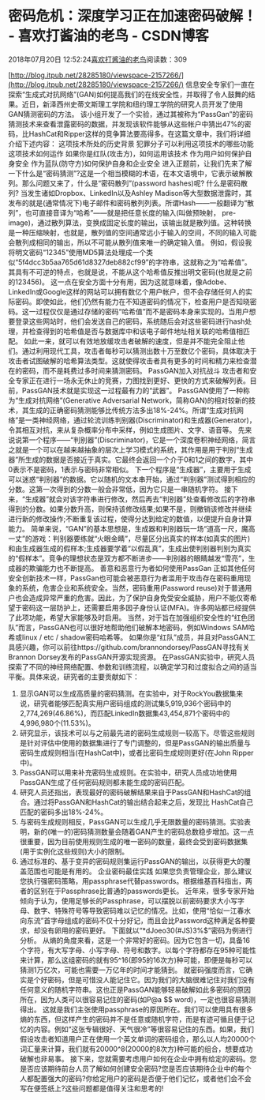 
# 密码危机：深度学习正在加速密码破解！ - 喜欢打酱油的老鸟 - CSDN博客


2018年07月20日 12:52:24[喜欢打酱油的老鸟](https://me.csdn.net/weixin_42137700)阅读数：309


[http://blog.itpub.net/28285180/viewspace-2157266/](http://blog.itpub.net/28285180/viewspace-2157266/)
信息安全专家们一直在探索“生成式对抗网络”(GAN)如何提高我们的在线安全性，并取得了令人鼓舞的结果。近日，新泽西州史蒂文斯理工学院和纽约理工学院的研究人员开发了使用GAN猜测密码的方法。
该小组开发了一个实验，通过其被称为“PassGan”的密码猜测技术来查看泄露密码的数据，并发现该软件能够从这些帐户中猜出47%的密码，比HashCat和Ripper这样的竞争算法要高得多。在这篇文章中，我们将详细介绍下述内容：
这项技术所处的历史背景
犯罪分子可以利用这项技术的哪些功能
这项技术如何运作
如果你是红队(攻击方)，如何运用该技术
作为用户如何保护自身安全
作为蓝队(防守方)如何保护自身和企业安全
进入正题前，让我们先来了解一下什么是“密码猜测”?这是一个相当模糊的术语，在本文语境中，它表示破解散列。那么问题又来了，什么是“密码散列”(password hashes)呢?
什么是密码散列?
当发生诸如Dropbox、LinkedIn以及Ashley Madison等大型数据泄露时，其发布的就是(通常情况下)电子邮件和密码散列列表。所谓Hash——一般翻译为“散列”，也可直接音译为“哈希”——就是把任意长度的输入(叫做预映射， pre-image)，通过散列算法，变换成固定长度的输出，该输出就是散列值。这种转换是一种压缩映射，也就是，散列值的空间通常远小于输入的空间，不同的输入可能会散列成相同的输出，所以不可能从散列值来唯一的确定输入值。
例如，假设我将明文密码“12345”使用MD5算法处理成一个类似“5f4dcc3b5aa765d61d8327deb882cf99”的字符串，这就称之为“哈希值”。其具有不可逆的特点，也就是说，不能从这个哈希值反推出明文密码(也就是之前的123456)。
这一点在安全方面十分有用，因为这就意味着，像Adobe、LinkedIn或Google这样的网站可以拥有数亿个用户帐户，但不会存储任何人的实际密码。即使如此，他们仍然有能力在不知道密码的情况下，检查用户是否知晓密码。这一过程仅仅是通过存储的密码“哈希值”而不是密码本身来实现的。当用户想要登录这些网站时，他们会发送自己的密码，系统随后会对这些密码进行hash处理，并检查得到的哈希值是否与数据库中和该电子邮件地址相关联的哈希值相匹配。
如此一来，就可以有效地放缓攻击者破解的速度，但是并不能完全阻止他们。通过利用现代工具，攻击者每秒可以猜测出数十万至数亿个密码，具体取决于攻击者试图破解的哈希算法类型。这就使得攻击者具有更多的时间和精力来检查潜在的密码，而不是耗费过多时间来猜测密码。
PassGAN加入对抗战斗
攻击者和安全专家正在进行一场永无休止的竞赛，力图找到更好、更快的方式来破解列表。目前，PassGAN技术就是实现这一过程最有力的“武器”。
PassGAN使用了一种称为“生成对抗网络”(Generative Adversarial Network，简称GAN)的相对较新的技术，其生成的正确密码猜测能够比传统方法多出18%-24%。所谓“生成对抗网络”是一类神经网络，通过轮流训练判别器(Discriminator)和生成器(Generator)，令其相互对抗，来从复杂概率分布中采样，例如生成图片、文字、语音等。
先来说说第一个程序——“判别器”(Discriminator)，它是一个深度卷积神经网络，简言之就是一个可以在越来越抽象的层次上学习模式的系统，其作用是用于判别“生成器”所生成的数据是否接近于真实。它最终会返回一个介于0和1之间的数字，其中0表示不是密码，1表示与密码非常相似。
下一个程序是“生成器”，主要用于生成可以迷惑“判别器”的数据。它以随机的文本串开始，通过“判别器”测试得到相应的分数。这第一次得到的分数一般会非常低，因为它只是一串随机字符。
接下来，“生成器”就会对该字符串进行修改，然后再去“判别器”处查看修改后的字符串得到的分数。如果分数升高，则保持该修改结果;如果不是，则撤销该修改并继续进行新的修改操作;不断重复该过程，使得分达到给定的数值，以便提升自身计算能力。
简单来说，“GAN”的基本思想是，生成器和判别器玩一场“道高一尺，魔高一丈”的游戏：判别器要练就“火眼金睛”，尽量区分出真实的样本(如真实的图片)和由生成器生成的假样本;生成器要学着“以假乱真”，生成出使判别器判别为真实的“假样本”。竞争的理想状态是双方都不断进步——判别器的眼睛越发“雪亮”，生成器的欺骗能力也不断提高。
善意和恶意行为者如何使用PassGan
正如其他任何安全创新技术一样，PassGan也可能会被恶意行为者滥用于攻击存在密码重用现象的系统，危害企业和系统安全。当然，密码重用(Password reuse)对于普通用户也会造成异常严重的危害。因此，为了保护自身免受安全威胁，用户不能仅寄希望于密码这一层防护上，还需要启用多因子身份认证(MFA)。许多网站都已经提供了此项功能，希望大家能够及时启用。
当然，对于旨在加强组织安全性的“红色团队”而言，PassGAN也可以很好地帮助他们破解本地密码，例如Windows SAM哈希或linux / etc / shadow密码哈希等。
如果你是“红队”成员，并且对PassGAN工具感兴趣，你可以前往https://github.com/brannondorsey/PassGAN寻找有关Brannon Dorsey发布的PassGAN开源实现资源。
在PassGAN实验中，研究人员探索了不同的神经网络配置、参数和训练流程，以确定学习和过度拟合之间的适当平衡。具体来说，研究者的主要贡献如下：
1. 显示GAN可以生成高质量的密码猜测。在实验中，对于RockYou数据集来说，研究者能够匹配真实用户密码组成的测试集5,919,936个密码中的2,774,269(46.86%)，而匹配LinkedIn数据集43,454,871个密码中的4,996,980个(11.53%)。
2. 研究显示，该技术可以与之前最先进的密码生成规则一较高下。尽管这些规则是针对评估中使用的数据集进行了专门调整的，但是PassGAN的输出质量与密码生成规则相当(在HashCat中)，或者比密码生成规则更好(在John Ripper中)。
3. PassGAN可以用来补充密码生成规则。在实验中，研究人员成功地使用PassGAN生成了任何密码规则都未能生成的密码匹配。
4. 研究人员还指出，表现最好的密码破解结果来自于PassGAN和HashCat的组合。通过将PassGAN和HashCat的输出结合起来之后，发现比 HashCat自己匹配的密码多出18%-24%。
5. 与密码生成规则相反，PassGAN可以生成几乎无限数量的密码猜测。实验表明，新的(唯一的)密码猜测数量会随着GAN产生的密码总数稳步增加。这一点很重要，因为目前使用规则生成的唯一密码的数量，最终会受到密码数据集(用于实例化这些规则)大小的限制。
6. 通过标准的、基于变异的密码规则集运行PassGAN的输出，以获得更大的覆盖范围也可能是有用的。
企业密码最佳实践
如果您负责管理企业，那么建议您执行强密码策略，用passphrase代替passwords。根据维基百科指出，两者的区别在于Passphrase比普通的passwords更长。
近年来，很多专家开始倾向于认为，使用足够长的Passphrase，可以摆脱以前密码要求大小写字母、数字、特殊符号等导致密码难以记忆的情况。比如，使用“恰似一江春水向东流”首字母组成的密码不仅十分好记，而且会比Password这种满足各种要求，却没有卵用的密码更好。
下面就以“*dJoeo30(\#JS)3%$”密码为例进行分析。
从熵的角度来看，这是一个非常好的密码。因为它包含一切，具备16个字符，有大写字母、小写字母、符号和数字。以每个字符都存在95种可能性来计算，那么这组密码的就有95^16(即95的16次方)种可能，即便是每秒可以猜测1万亿次，可能也需要一万亿年的时间才能猜到。
就密码强度而言，它确实是个好密码，但是可惜没人能记住它。因为我们的大脑很难记住对我们没有任何意义的随机字符串。这也正是PassGAN能够轻易破解如此多密码的原因所在，因为人类可以很容易记住的密码(如P@a
$$
word)，一定也很容易猜测得出。
这就是我们主张使用passphrase的原因所在。我们可以使用具有很多熵的东西，但这样产生的密码并不是任意或随机字符，而是有迹可循且便于记忆的内容。例如“这张专辑很好、天气很冷”等很容易记住的东西。如果，我们假设攻击者知道用户正在使用一个英文单词的密码组合，那么以人均20000个词汇量来计算，我们就有20000^8(20000的8次方)种可能的组合，想要成功破解也非易事。
接下来，您就需要考虑用户如何在企业中拥有给定的密码。您是否应该期待前台人员了解如何创建安全密码?您是否应该期待企业中的每个人都配置强大的密码?你给定用户的密码是否便于他们记忆，或者他们会不会写在便签纸上?这些问题都是值得关注和思考的!


